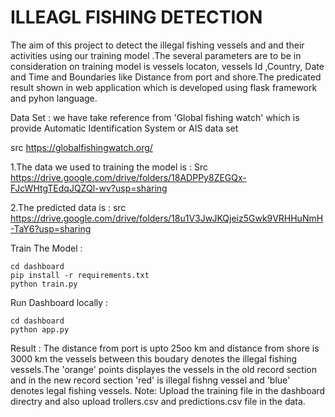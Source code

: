 # ILLEAGL FISHING DETECTION

The aim of this project to detect the illegal fishing vessels and and their activities using our training model .The several parameters are to be in consideration on training model is vessels locaton, vessels Id ,Country, Date and Time and Boundaries like Distance from port and shore.The predicated result shown in web application which is developed using  flask framework and pyhon language. 

Data Set : 
we have take  reference from 'Global fishing watch' which is provide Automatic Identification System or AIS data set 

src https://globalfishingwatch.org/
 
 1.The data we used to training the model is :
 Src https://drive.google.com/drive/folders/18ADPPy8ZEGQx-FJcWHtgTEdqJQZQl-wv?usp=sharing

 2.The predicted data is :
 src https://drive.google.com/drive/folders/18u1V3JwJKQjeiz5Gwk9VRHHuNmH-TaY6?usp=sharing
 
 
Train The Model :
  
    cd dashboard
    pip install -r requirements.txt
    python train.py
 
Run Dashboard locally : 
    
    cd dashboard
    python app.py

 Result : 
      The distance from port is upto 25oo km and distance from shore is 3000 km the vessels between this boudary denotes the illegal fishing vessels.The 'orange' points displayes the vessels  in the old record section and in the new record section 'red' is illegal fishng vessel and 'blue' denotes legal fishing vessels.
Note: Upload the training file in the dashboard directry and also upload trollers.csv and predictions.csv file in the data.
